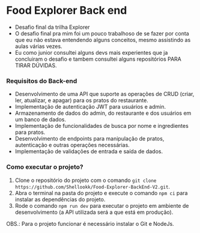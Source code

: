 # Food Explorer Back end
- Desafio final da trilha Explorer
- O desafio final pra mim foi um pouco trabalhoso de se fazer por conta que eu não estava entendendo alguns conceitos, mesmo assistindo as aulas várias vezes.
- Eu como junior consultei alguns devs mais experientes que ja concluiram o desafio e tambem consultei alguns repositórios PARA TIRAR DÚVIDAS.

### Requisitos do Back-end

  - Desenvolvimento de uma API que suporte as operações de CRUD (criar, ler, atualizar, e apagar) para os pratos do restaurante.
  - Implementação de autenticação JWT para usuários e admin.
  - Armazenamento de dados do admin, do restaurante e dos usuários em um banco de dados.
  - Implementação de funcionalidades de busca por nome e ingredientes para pratos.
  - Desenvolvimento de endpoints para manipulação de pratos, autenticação e outras operações necessárias.
  - Implementação de validações de entrada e saída de dados.

### Como executar o projeto?

1. Clone o repositório do projeto com o comando `git clone https://github.com/Shellookk/Food-Explorer-BackEnd-V2.git`.
2. Abra o terminal na pasta do projeto e execute o comando `npm ci` para instalar as dependências do projeto.
3. Rode o comando `npm run dev` para executar o projeto em ambiente de desenvolvimento (a API utilizada será a que está em produção).

OBS.: Para o projeto funcionar é necessário instalar o Git e NodeJs.


